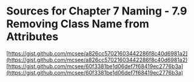 # Sources for Chapter 7 Naming - 7.9 Removing Class Name from Attributes

[https://gist.github.com/mcsee/a826cc57021603442286f8c40d6981a2](https://gist.github.com/mcsee/a826cc57021603442286f8c40d6981a2)
[https://gist.github.com/mcsee/60f3381be1d06def7f68419ec2776b3a](https://gist.github.com/mcsee/60f3381be1d06def7f68419ec2776b3a)